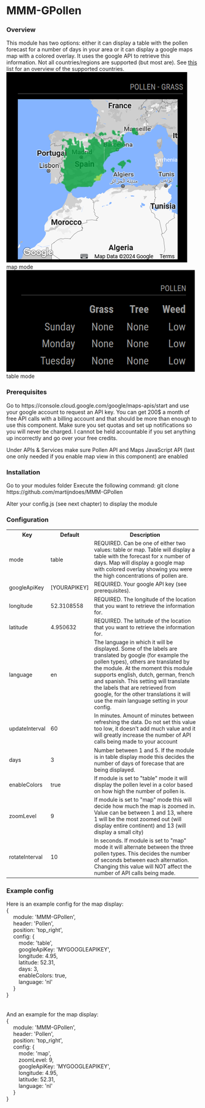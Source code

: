 <h1>MMM-GPollen</h1>
<h3>Overview</h3>
This module has two options: either it can display a table with the pollen forecast for a number of days in your area or it can display a google maps map with a colored overlay.
It uses the google API to retrieve this information. Not all countries/regions are supported (but most are). See <a href="https://developers.google.com/maps/documentation/pollen/coverage?hl=en">this</a> list for an overview of the supported countries.

<img src="https://github.com/martijndoes/Screenshots/blob/main/Pollen-map.png" />
map mode

<img src="https://github.com/martijndoes/Screenshots/blob/main/Pollen-table.png" />
table mode


<h3>Prerequisites</h3>
Go to https://console.cloud.google.com/google/maps-apis/start and use your google account to request an API key.
You can get 200$ a month of free API calls with a billing account and that should be more than enough to use this component.
Make sure you set quotas and set up notifications so you will never be charged. I cannot be held accountable if you set anything up incorrectly and go over your free credits.

Under APIs & Services make sure Pollen API and Maps JavaScript API (last one only needed if you enable map view in this component) are enabled



<h3>Installation</h3>
Go to your modules folder 
Execute the following command:
git clone https://github.com/martijndoes/MMM-GPollen

Alter your config.js (see next chapter) to display the module


<h3>Configuration</h3>

<table>
  <tr>
    <th>Key</th>
    <th>Default</th>
    <th>Description</th>
  </tr>
  <tr>
    <td>mode</td>
    <td>table</td>
    <td>REQUIRED. Can be one of either two values: table or map. Table will display a table with the forecast for x number of days. Map will display a google map with colored overlay showing you were the high concentrations of pollen are.</td>
  </tr>
  <tr>
    <td>googleApiKey</td>
    <td>[YOURAPIKEY]</td>
    <td>REQUIRED. Your google API key (see prerequisites).</td>
  </tr>
  <tr>
    <td>longitude</td>
    <td>52.3108558</td>
    <td>REQUIRED. The longitude of the location that you want to retrieve the information for.</td>
  </tr>
  <tr>
    <td>latitude</td>
    <td>4.950632</td>
    <td>REQUIRED. The latitude of the location that you want to retrieve the information for.</td>
  </tr>
  <tr>
    <td>language</td>
    <td>en</td>
    <td>The language in which it will be displayed. Some of the labels are translated by google (for example the pollen types), others are translated by the module. At the moment this module supports english, dutch, german, french and spanish. This setting will translate the labels that are retrieved from google, for the other translations it will use the main language setting in your config.</td>
  </tr>
  <tr>
    <td>updateInterval</td>
    <td>60</td>
    <td>In minutes. Amount of minutes between refreshing the data. Do not set this value too low, it doesn't add much value and it will greatly increase the number of API calls being made to your account</td>
  </tr>
  <tr>
    <td>days</td>
    <td>3</td>
    <td>Number between 1 and 5. If the module is in table display mode this decides the number of days of forecase that are being displayed.</td>
  </tr>
  <tr>
    <td>enableColors</td>
    <td>true</td>
    <td>If module is set to "table" mode it will display the pollen level in a color based on how high the number of pollen is.</td>
  </tr>
  <tr>
    <td>zoomLevel</td>
    <td>9</td>
    <td>If module is set to "map" mode this will decide how much the map is zoomed in. Value can be between 1 and 13, where 1 will be the most zoomed out (will display entire continent) and 13 (will display a small city)</td>
  </tr>
  <tr>
    <td>rotateInterval</td>
    <td>10</td>
    <td>In seconds. If module is set to "map" mode it will alternate between the three pollen types. This decides the number of seconds between each alternation. Changing this value will NOT affect the number of API calls being made.</td>
  </tr>
</table>


<h3>Example config</h3>

Here is an example config for the map display:<br />
{<br />
&emsp;  module: 'MMM-GPollen',<br />
&emsp;  header: 'Pollen',<br />
&emsp;  position: 'top_right',<br />
&emsp;  config: {<br />
&emsp;&emsp;    mode: 'table',<br />
&emsp;&emsp;    googleApiKey: 'MYGOOGLEAPIKEY',<br />
&emsp;&emsp;    longitude: 4.95,<br />
&emsp;&emsp;    latitude: 52.31,<br />
&emsp;&emsp;    days: 3,<br />
&emsp;&emsp;    enableColors: true,<br />
&emsp;&emsp;    language: 'nl'<br />
&emsp;  }<br />
}<br />
<br />
<br />
And an example for the map display:<br />
{<br />
&emsp;  module: 'MMM-GPollen',<br />
&emsp;  header: 'Pollen',<br />
&emsp;  position: 'top_right',<br />
&emsp;  config: {<br />
&emsp;&emsp;	  mode: 'map',<br />
&emsp;&emsp;	  zoomLevel: 9,<br />
&emsp;&emsp;    googleApiKey: 'MYGOOGLEAPIKEY',<br />
&emsp;&emsp;    longitude: 4.95,<br />
&emsp;&emsp;    latitude: 52.31,<br />
&emsp;&emsp;    language: 'nl'<br />
&emsp;  }<br />
}<br />

